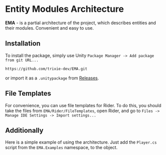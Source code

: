 # Entity Modules Architecture

**EMA** - is a partial architecture of the project, which describes entities and their modules. Convenient and easy to use.
<br/>

## Installation

To install the package, simply use Unity `Package Manager -> Add package from git URL...`

```shell
https://github.com/trixie-dev/EMA.git
```

or import it as a `.unitypackage` from [Releases](https://github.com/trixie-dev/EMA/releases).
<br/>

## File Templates
For convenience, you can use file templates for Rider. To do this, you should take the files from `EMA/Rider/FileTemplates`, open Rider, and go to `Files -> Manage IDE Settings -> Import settings...`
<br/>

## Additionally
Here is a simple example of using the architecture. Just add the `Player.cs` script from the  `EMA.Examples` namespace, to the object.
